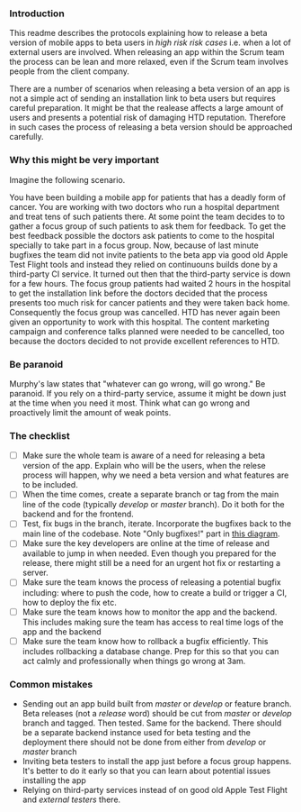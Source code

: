 ### Introduction

This readme describes the protocols explaining how to release a beta version of mobile apps to beta users in _high risk risk cases_ i.e. when a lot of external users are involved. When releasing an app within the Scrum team the process can be lean and more relaxed, even if the Scrum team involves people from the client company.

There are a number of scenarios when releasing a beta version of an app is not a simple act of sending an installation link to beta users but requires careful preparation. It might be that the realease affects a large amount of users and presents a potential risk of damaging HTD reputation. Therefore in such cases the process of releasing a beta version should be approached carefully.

### Why this might be very important

Imagine the following scenario. 

You have been building a mobile app for patients that has a deadly form of cancer. You are working with two doctors who run a hospital department and treat tens of such patients there. At some point the team decides to to gather a focus group of such patients to ask them for feedback. To get the best feedback possible the doctors ask patients to come to the hospital specially to take part in a focus group. Now, because of last minute bugfixes the team did not invite patients to the beta app via good old Apple Test Flight tools and instead they relied on continuouns builds done by a third-party CI service. It turned out then that the third-party service is down for a few hours. The focus group patients had waited 2 hours in the hospital to get the installation link before the doctors decided that the process presents too much risk for cancer patients and they were taken back home. Consequently the focus group was cancelled. HTD has never again been given an opportunity to work with this hospital. The content marketing campaign and conference talks planned were needed to be cancelled, too because the doctors decided to not provide excellent references to HTD.

### Be paranoid

Murphy's law states that "whatever can go wrong, will go wrong." Be paranoid. If you rely on a third-party service, assume it might be down just at the time when you need it most. Think what can go wrong and proactively limit the amount of weak points.

### The checklist

- [ ] Make sure the whole team is aware of a need for releasing a beta version of the app. Explain who will be the users, when the relese process will happen, why we need a beta version and what features are to be included.
- [ ] When the time comes, create a separate branch or tag from the main line of the code (typically _develop_ or _master_ branch). Do it both for the backend and for the frontend.
- [ ] Test, fix bugs in the branch, iterate. Incorporate the bugfixes back to the main line of the codebase. Note "Only bugfixes!" part in [this diagram](https://datasift.github.io/gitflow/GitFlowHotfixBranch.png).
- [ ] Make sure the key developers are online at the time of release and available to jump in when needed. Even though you prepared for the release, there might still be a need for an urgent hot fix or restarting a server.
- [ ] Make sure the team knows the process of releasing a potential bugfix including: where to push the code, how to create a build or trigger a CI, how to deploy the fix etc.
- [ ] Make sure the team knows how to monitor the app and the backend. This includes making sure the team has access to real time logs of the app and the backend
- [ ] Make sure the team know how to rollback a bugfix efficiently. This includes rollbacking a database change. Prep for this so that you can act calmly and professionally when things go wrong at 3am.

### Common mistakes

- Sending out an app build built from _master_ or _develop_ or feature branch. Beta releases (not a _release_ word) should be cut from _master_ or _develop_ branch and tagged. Then tested. Same for the backend. There should be a separate backend instance used for beta testing and the deployment there should not be done from either from _develop_ or _master_ branch
- Inviting beta testers to install the app just before a focus group happens. It's better to do it early so that you can learn about potential issues installing the app
- Relying on third-party services instead of on good old Apple Test Flight and _external testers_ there.
